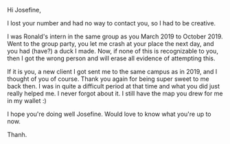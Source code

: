 Hi Josefine,

I lost your number and had no way to contact you, so I had to be creative. 

I was Ronald's intern in the same group as you March 2019 to October 2019. Went to the group party, you let me crash at your place the next day, and you had (have?) a duck I made. Now, if none of this is recognizable to you, then I got the wrong person and will erase all evidence of attempting this.

If it is you, a new client I got sent me to the same campus as in 2019, and I thought of you of course. Thank you again for being super sweet to me back then. I was in quite a difficult period at that time and what you did just really helped me. I never forgot about it. I still have the map you drew for me in my wallet :)

I hope you're doing well Josefine. Would love to know what you're up to now.

Thanh.